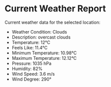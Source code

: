 # Current Weather Report
Current weather data for the selected location:
- Weather Condition: Clouds
- Description: overcast clouds
- Temperature: 12°C
- Feels Like: 11.4°C
- Minimum Temperature: 10.98°C
- Maximum Temperature: 12.12°C
- Pressure: 1035 hPa
- Humidity: 82%
- Wind Speed: 3.6 m/s
- Wind Degree: 290°
